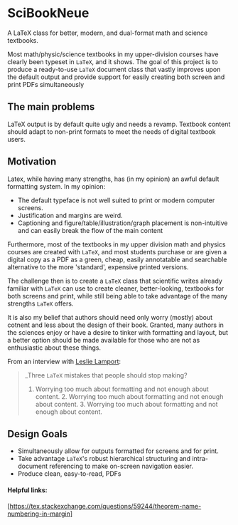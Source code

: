 # SciBookNeue

A LaTeX class for better, modern, and dual-format math and science textbooks. 

Most math/physic/science textbooks in my upper-division courses have clearly been typeset in `LaTeX`, and it shows. 
The goal of this project is to produce a ready-to-use `LaTeX` document class that vastly improves upon the default output
and provide support for easily creating both screen and print PDFs simultaneously

## The main problems

LaTeX output is by default quite ugly and needs a revamp. 
Textbook content should adapt to non-print formats to meet the needs of digital textbook users.

## Motivation

Latex, while having many strengths, has (in my opinion) an awful default formatting system.
In my opinion:
  - The default typeface is not well suited to print or modern computer screens. 
  - Justification and margins are weird.
  - Captioning and figure/table/illustration/graph placement is non-intuitive and can easily break the flow of the main content


Furthermore, most of the textbooks in my upper division math and physics courses are created with `LaTeX`,
and most students purchase or are given a digital copy as a PDF as a green, cheap, easily annotatable and searchable alternative to the more 'standard', expensive printed versions.

The challenge then is to create a `LaTeX` class that scientific writes already familiar with `LaTeX` can use to create cleaner,
better-looking, textbooks for both screens and print, while still being able to take advantage of the many strengths `LaTeX` offers.

It is also my belief that authors should need only worry (mostly) about cotnent and less about the design of their book.
Granted, many authors in the sciences enjoy or have a desire to tinker with formatting and layout, but a better option should be made available
for those who are not as enthusiastic about these things. 

From an interview with [Leslie Lamport](https://lamport.azurewebsites.net/pubs/lamport-latex-interview.pdf):
> _Three `LaTeX` mistakes that people should stop making?
> 
> 1. Worrying too much about formatting and not enough about content. 2. Worrying too much about formatting and not enough about content. 3. Worrying too much about formatting and not enough about content.
>

## Design Goals

 - Simultaneously allow for outputs formatted for screens and for print. 
 - Take advantage `LaTeX`'s robust hierarchical structuring and intra-document referencing to make on-screen navigation easier. 
 - Produce clean, easy-to-read, PDFs

#### Helpful links:
[https://tex.stackexchange.com/questions/59244/theorem-name-numbering-in-margin]
